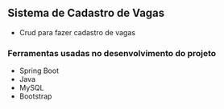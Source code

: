 ## Sistema de Cadastro de Vagas

* Crud para fazer cadastro de vagas

### Ferramentas usadas no desenvolvimento do projeto

* Spring Boot
* Java
* MySQL
* Bootstrap

